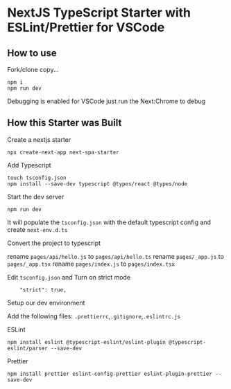 # NextJS TypeScript Starter with ESLint/Prettier for VSCode

## How to use

Fork/clone copy... 

```
npm i
npm run dev
```

Debugging is enabled for VSCode just run the Next:Chrome to debug


## How this Starter was Built

Create a nextjs starter
```
npx create-next-app next-spa-starter
```

Add Typescript

```
touch tsconfig.json
npm install --save-dev typescript @types/react @types/node
```

Start the dev server

```
npm run dev
```

It will populate the `tsconfig.json` with the default typescript config and create `next-env.d.ts`

Convert the project to typescript

rename `pages/api/hello.js` to `pages/api/hello.ts`
rename `pages/_app.js` to `pages/_app.tsx`
rename `pages/index.js` to `pages/index.tsx`

Edit `tsconfig.json` and Turn on strict mode

```
    "strict": true,
```

Setup our dev environment

Add the following files:
`.prettierrc`,`.gitignore`,`.eslintrc.js`


ESLint

```
npm install eslint @typescript-eslint/eslint-plugin @typescript-eslint/parser --save-dev
```

Prettier

```
npm install prettier eslint-config-prettier eslint-plugin-prettier --save-dev
```

